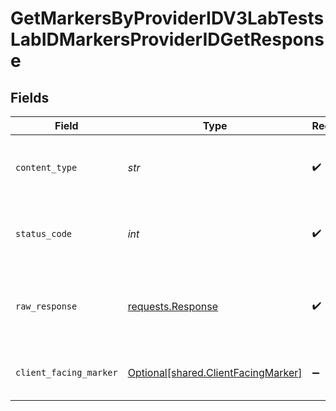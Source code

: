 # GetMarkersByProviderIDV3LabTestsLabIDMarkersProviderIDGetResponse


## Fields

| Field                                                                                                                                                                                                                                                                           | Type                                                                                                                                                                                                                                                                            | Required                                                                                                                                                                                                                                                                        | Description                                                                                                                                                                                                                                                                     | Example                                                                                                                                                                                                                                                                         |
| ------------------------------------------------------------------------------------------------------------------------------------------------------------------------------------------------------------------------------------------------------------------------------- | ------------------------------------------------------------------------------------------------------------------------------------------------------------------------------------------------------------------------------------------------------------------------------- | ------------------------------------------------------------------------------------------------------------------------------------------------------------------------------------------------------------------------------------------------------------------------------- | ------------------------------------------------------------------------------------------------------------------------------------------------------------------------------------------------------------------------------------------------------------------------------- | ------------------------------------------------------------------------------------------------------------------------------------------------------------------------------------------------------------------------------------------------------------------------------- |
| `content_type`                                                                                                                                                                                                                                                                  | *str*                                                                                                                                                                                                                                                                           | :heavy_check_mark:                                                                                                                                                                                                                                                              | HTTP response content type for this operation                                                                                                                                                                                                                                   |                                                                                                                                                                                                                                                                                 |
| `status_code`                                                                                                                                                                                                                                                                   | *int*                                                                                                                                                                                                                                                                           | :heavy_check_mark:                                                                                                                                                                                                                                                              | HTTP response status code for this operation                                                                                                                                                                                                                                    |                                                                                                                                                                                                                                                                                 |
| `raw_response`                                                                                                                                                                                                                                                                  | [requests.Response](https://requests.readthedocs.io/en/latest/api/#requests.Response)                                                                                                                                                                                           | :heavy_check_mark:                                                                                                                                                                                                                                                              | Raw HTTP response; suitable for custom response parsing                                                                                                                                                                                                                         |                                                                                                                                                                                                                                                                                 |
| `client_facing_marker`                                                                                                                                                                                                                                                          | [Optional[shared.ClientFacingMarker]](../../models/shared/clientfacingmarker.md)                                                                                                                                                                                                | :heavy_minus_sign:                                                                                                                                                                                                                                                              | Successful Response                                                                                                                                                                                                                                                             | {"id":1,"name":"Hemoglobin A1c","slug":"hemoglobin-a1c","description":"Hemoglobin A1c is a form of hemoglobin that is measured identify your average blood sugar levels over the past 3 months.","lab_id":1,"provider_id":"1234","type":"biomarker","unit":"%","price":"10.00"} |